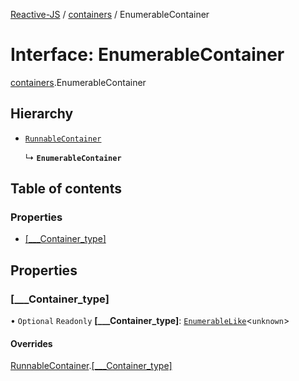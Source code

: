 [Reactive-JS](../README.md) / [containers](../modules/containers.md) / EnumerableContainer

# Interface: EnumerableContainer

[containers](../modules/containers.md).EnumerableContainer

## Hierarchy

- [`RunnableContainer`](containers.RunnableContainer-1.md)

  ↳ **`EnumerableContainer`**

## Table of contents

### Properties

- [[\_\_\_Container\_type]](containers.EnumerableContainer-1.md#[___container_type])

## Properties

### [\_\_\_Container\_type]

• `Optional` `Readonly` **[\_\_\_Container\_type]**: [`EnumerableLike`](types.EnumerableLike.md)<`unknown`\>

#### Overrides

[RunnableContainer](containers.RunnableContainer-1.md).[[___Container_type]](containers.RunnableContainer-1.md#[___container_type])
